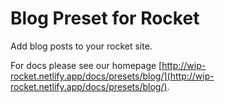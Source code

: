 # Blog Preset for Rocket

Add blog posts to your rocket site.

For docs please see our homepage [http://wip-rocket.netlify.app/docs/presets/blog/](http://wip-rocket.netlify.app/docs/presets/blog/).
